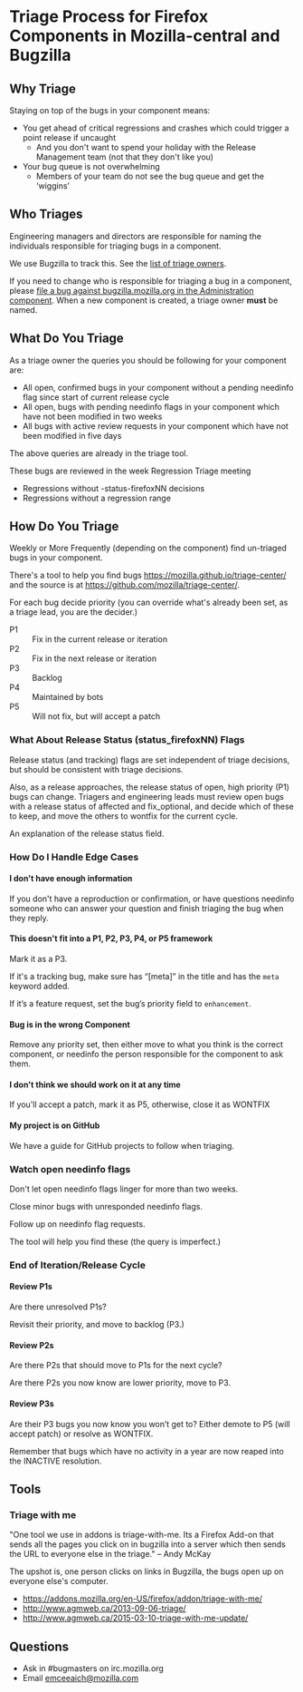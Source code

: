 # Triage Process for Firefox Components in Mozilla-central and Bugzilla

## Why Triage
Staying on top of the bugs in your component means:

* You get ahead of critical regressions and crashes which could trigger a point release if uncaught
	* And you don't want to spend your holiday with the Release Management team (not that they don't like you)
* Your bug queue is not overwhelming
	* Members of your team do not see the bug queue and get the ‘wiggins’

## Who Triages

Engineering managers and directors are responsible for naming the individuals responsible for triaging bugs in a component.

We use Bugzilla to track this. See the [list of triage owners](https://bugzilla.mozilla.org/page.cgi?id=triage_owners.html).

If you need to change who is responsible for triaging a bug in a component, please [file a bug against bugzilla.mozilla.org in the Administration component](https://bugzilla.mozilla.org/enter_bug.cgi?product=bugzilla.mozilla.org&component=Administration).  When a new component is created, a triage owner **must** be named.

## What Do You Triage

As a triage owner the queries you should be following for your component are:

* All open, confirmed bugs in your component without a pending needinfo flag since start of current release cycle
* All open, bugs with pending needinfo flags in your component which have not been modified in two weeks
* All bugs with active review requests in your component which have not been modified in five days

The above queries are already in the triage tool.

These bugs are reviewed in the week Regression Triage meeting
* Regressions without -status-firefoxNN decisions
* Regressions without a regression range

## How Do You Triage

Weekly or More Frequently (depending on the component) find un-triaged bugs in your component.

There's a tool to help you find bugs https://mozilla.github.io/triage-center/ and the source is at https://github.com/mozilla/triage-center/.

For each bug decide priority (you can override what's already been set, as a triage lead, you are the decider.)

<dl>
    <dt>P1</dt>
    <dd>Fix in the current release or iteration</dd>
    <dt>P2</dt>
    <dd>Fix in the next release or iteration<dd>
    <dt>P3</dt>
    <dd>Backlog<dd>
    <dt>P4</dt>
    <dd>Maintained by bots<dd>
    <dt>P5</dt>
    <dd>Will not fix, but will accept a patch<dd>
</dl>

### What About Release Status (status_firefoxNN) Flags

Release status (and tracking) flags are set independent of triage decisions, but should be consistent with triage decisions.

Also, as a release approaches, the release status of open, high priority (P1) bugs can change. Triagers and engineering leads must review open bugs with a release status of affected and fix_optional, and decide which of these to keep, and move the others to wontfix for the current cycle.

An explanation of the release status field.

### How Do I Handle Edge Cases

#### I don't have enough information

If you don't have a reproduction or confirmation, or have questions needinfo someone who can answer your question and finish triaging the bug when they reply.

#### This doesn't fit into a P1, P2, P3, P4, or P5 framework

Mark it as a P3. 

If it's a tracking bug, make sure has “[meta]” in the title and has the `meta` keyword added.

If it’s a feature request, set the bug’s priority field to `enhancement`.

#### Bug is in the wrong Component

Remove any priority set, then either move to what you think is the correct component, or needinfo the person responsible for the component to ask them.

#### I don't think we should work on it at any time

If you'll accept a patch, mark it as P5, otherwise, close it as WONTFIX

#### My project is on GitHub

We have a guide for GitHub projects to follow when triaging.

### Watch open needinfo flags

Don't let open needinfo flags linger for more than two weeks.

Close minor bugs with unresponded needinfo flags. 

Follow up on needinfo flag requests. 

The tool will help you find these (the query is imperfect.)

### End of Iteration/Release Cycle

#### Review P1s

Are there unresolved P1s? 

Revisit their priority, and move to backlog (P3.) 

#### Review P2s

Are there P2s that should move to P1s for the next cycle?

Are there P2s you now know are lower priority, move to P3.

#### Review P3s

Are their P3 bugs you now know you won’t get to? Either demote to P5 (will accept patch) or resolve as WONTFIX.

Remember that bugs which have no activity in a year are now reaped into the INACTIVE resolution. 

## Tools

### Triage with me

"One tool we use in addons is triage-with-me. Its a Firefox Add-on that sends all the pages you click on in bugzilla into a server which then sends the URL to everyone else in the triage." – Andy McKay

The upshot is, one person clicks on links in Bugzilla, the bugs open up on everyone else's computer.

* https://addons.mozilla.org/en-US/firefox/addon/triage-with-me/
* http://www.agmweb.ca/2013-09-06-triage/
* http://www.agmweb.ca/2015-03-10-triage-with-me-update/

## Questions

* Ask in #bugmasters on irc.mozilla.org
* Email emceeaich@mozilla.com
